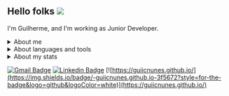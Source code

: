 ## Hello folks <img src="https://media.giphy.com/media/hvRJCLFzcasrR4ia7z/giphy.gif" width="25px"></a>

I'm Guilherme, and I'm working as Junior Developer.

<details>
<summary>About me</summary>
  <li>Florianópolis, SC - :brazil:</li>
  <li>:birthday: 1992 :birthday:</li>
  <li>:man_student: Archival Science by <a href="https://ufsc.br/">UFSC</a> :man_student:</li>
  <li>:man_student: Systems Development Technician by <a href="https://www.ifsc.edu.br">IFSC</a> :man_student:</li>
  <li>:man_student: Web Development  by <a href="https://www.betrybe.com/">Trybe</a> <img src="./images/trybe_logo.jpeg" width="18"> :man_student:</li>
  <li>:construction_worker: Junior Developer Level 6 at <a href="https://www.ilog.com.br/">Ilog Tecnologia</a> <img src="./images/ilog.png" width="18"> :construction_worker:</li>
  <li>:hearts: :video_game: :jigsaw: :game_die: :robot: :book: :dog2: :cat2: :hearts:</li>
</details>

<details>
<summary>About languages and tools</summary>

### I’m currently working:

  ![Spring](https://img.shields.io/badge/Spring-6DB33F?style=for-the-badge&logo=spring&logoColor=white)
  ![Java](https://img.shields.io/badge/Java-ED8B00?style=for-the-badge&logo=java&logoColor=white)
  ![MongoDB](https://img.shields.io/badge/MongoDB-4eb33d?style=for-the-badge&logo=mongodb&logoColor=e8e7d5)
  ![Express](https://img.shields.io/badge/Express-009f38?style=for-the-badge&logo=express&logoColor=dafff1)
  ![Node](https://img.shields.io/badge/NodeJS-68a063?style=for-the-badge&logo=node.js&logoColor=white)
  ![Docker](https://img.shields.io/badge/Docker-394d54?style=for-the-badge&logo=docker&logoColor=0db6ed)
  ![Git](https://img.shields.io/badge/Git-F05032?style=for-the-badge&logo=git&logoColor=white)
  ![MySQL](https://img.shields.io/badge/MySQL-00000F?style=for-the-badge&logo=mysql&logoColor=white)

### I've worked/studied/used it:

  ![PHP](https://img.shields.io/badge/PHP-777BB4?style=for-the-badge&logo=php&logoColor=white)
  ![Arduino](https://img.shields.io/badge/arduino-2CA5E0?style=for-the-badge&logo=arduino&logoColor=white&color=lightgrey)
  ![React](https://img.shields.io/badge/React-20232A?style=for-the-badge&logo=react&logoColor=61DAFB)
  ![Redux](https://img.shields.io/badge/Redux-20232A?style=for-the-badge&logo=redux&logoColor=61DAFB)
  ![Jest](https://img.shields.io/badge/Jest-C21325?style=for-the-badge&logo=jest&logoColor=white)
  ![JavaScrit](https://img.shields.io/badge/JavaScript-323330?style=for-the-badge&logo=javascript&logoColor=F7DF1E)
  ![Html](https://img.shields.io/badge/HTML-239120?style=for-the-badge&logo=html5&logoColor=white)
  ![CSS](https://img.shields.io/badge/CSS-239120?&style=for-the-badge&logo=css3&logoColor=white)
  ![Ubuntu](https://img.shields.io/badge/Ubuntu-E95420?style=for-the-badge&logo=ubuntu&logoColor=white)
  ![Shell](https://img.shields.io/badge/-Shell-blasck?style=for-the-badge&logo=Shell&color=orange)
  ![AWS](https://img.shields.io/badge/AWS-fe9900?style=for-the-badge&logo=amazonaws&logoColor=232F3E)


</details>

<details>
<summary>About my stats</summary>

### Git Stats

  <img align="center" src="https://github-readme-stats.vercel.app/api?username=guiicnunes&show_icons=true&hide=issues&icon_color=000000&hide_border=true&title_color=5391FE&text_color=555" target="_blank" alt="Git Stats">
  <br />
  <!-- ![Git Stats](https://github-readme-stats.vercel.app/api?username=guiicnunes&show_icons=true&hide=issues&icon_color=000000&hide_border=true&title_color=5391FE&text_color=555) -->

  <img align="center" src="https://github-readme-stats.vercel.app/api/top-langs/?username=guiicnunes&hide=html,&hide_border=true&title_color=5391FE&text_color=555" alt="Top Languages">

  <!-- ![Top Languages](https://github-readme-stats.vercel.app/api/top-langs/?username=guiicnunes&hide=html,&hide_border=true&title_color=5391FE&text_color=555) -->

  ![Visitor Badge](https://visitor-badge.laobi.icu/badge?page_id=guiicnunes.guiicnunes)
  <a href="https://github.com/guiicnunes/guiicnunes" target="_blank"><img alt="GitHub hits" src="https://img.shields.io/github/last-commit/guiicnunes/guiicnunes?label=last%20commit&?style=flat"></a>

</details>

<!-- 
## Contact -->

  [![Gmail Badge](https://img.shields.io/badge/-guiicnunes@gmail.com-c14438?style=for-the-badge&logo=Gmail&logoColor=white&link=mailto:guiicnunes@gmail.com)](mailto:guiicnunes@gmail.com)
  [![Linkedin Badge](https://img.shields.io/badge/-guiicnunes-blue?style=for-the-badge&logo=Linkedin&logoColor=white)](https://www.linkedin.com/in/guiicnunes/)
  [![https://guiicnunes.github.io/](https://img.shields.io/badge/-guiicnunes.github.io-3f5672?style=for-the-badge&logo=github&logoColor=white)](https://guiicnunes.github.io/)  

